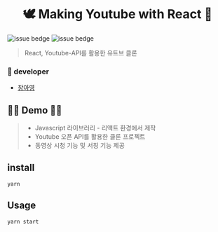 <h1 align="center">🕊 Making Youtube with React 🎈</h1>

![issue bedge](https://img.shields.io/badge/yarn-v%201.22.10-orange)
![issue bedge](https://img.shields.io/badge/node-v%204.14.0-brightgreen)


> React, Youtube-API를 활용한 유트브 클론  <br /> 

### 🎅 developer

 - [장아영](https://github.com/Jang-Ahyoung)

## 🦸‍♂️ Demo 🦸‍♀️
> - Javascript 라이브러리 - 리액트 환경에서 제작
> - Youtube 오픈 API를 활용한 클론 프로젝트 
> - 동영상 시청 기능 및 서칭 기능 제공


## install
`yarn`


## Usage
`yarn start`

